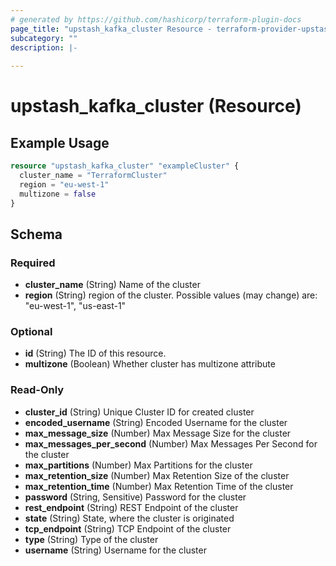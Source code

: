 ```yaml
---
# generated by https://github.com/hashicorp/terraform-plugin-docs
page_title: "upstash_kafka_cluster Resource - terraform-provider-upstash"
subcategory: ""
description: |-
  
---
```


# upstash_kafka_cluster (Resource)



## Example Usage

```terraform
resource "upstash_kafka_cluster" "exampleCluster" {
  cluster_name = "TerraformCluster"
  region = "eu-west-1"
  multizone = false
}
```

<!-- schema generated by tfplugindocs -->
## Schema

### Required

- **cluster_name** (String) Name of the cluster
- **region** (String) region of the cluster. Possible values (may change) are: "eu-west-1", "us-east-1"

### Optional

- **id** (String) The ID of this resource.
- **multizone** (Boolean) Whether cluster has multizone attribute

### Read-Only

- **cluster_id** (String) Unique Cluster ID for created cluster
- **encoded_username** (String) Encoded Username for the cluster
- **max_message_size** (Number) Max Message Size for the cluster
- **max_messages_per_second** (Number) Max Messages Per Second for the cluster
- **max_partitions** (Number) Max Partitions for the cluster
- **max_retention_size** (Number) Max Retention Size of the cluster
- **max_retention_time** (Number) Max Retention Time of the cluster
- **password** (String, Sensitive) Password for the cluster
- **rest_endpoint** (String) REST Endpoint of the cluster
- **state** (String) State, where the cluster is originated
- **tcp_endpoint** (String) TCP Endpoint of the cluster
- **type** (String) Type of the cluster
- **username** (String) Username for the cluster


